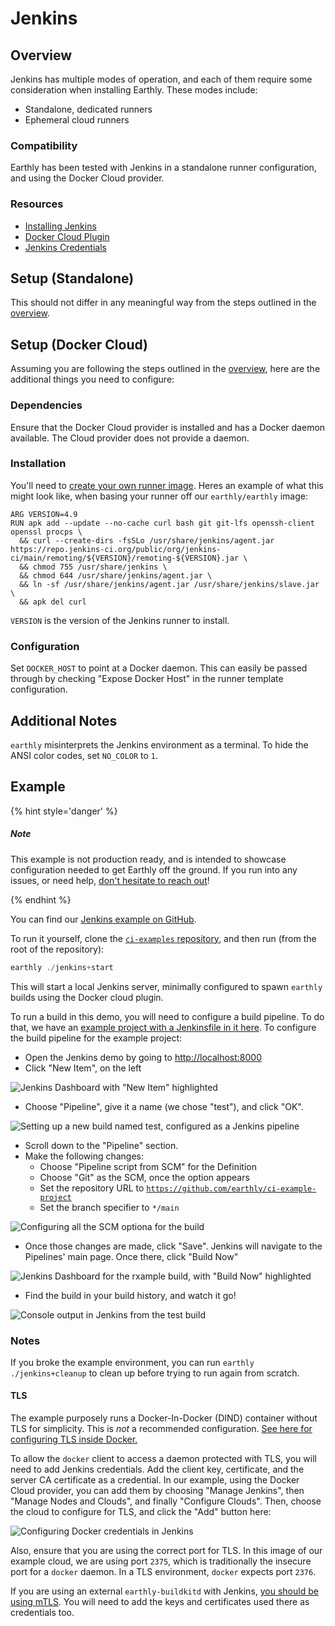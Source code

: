 # Jenkins

## Overview

Jenkins has multiple modes of operation, and each of them require some consideration when installing Earthly. These modes include:

 * Standalone, dedicated runners
 * Ephemeral cloud runners

### Compatibility

Earthly has been tested with Jenkins in a standalone runner configuration, and using the Docker Cloud provider.

### Resources

 * [Installing Jenkins](https://www.jenkins.io/doc/book/installing/)
 * [Docker Cloud Plugin](https://plugins.jenkins.io/docker-plugin/)
 * [Jenkins Credentials](https://www.jenkins.io/doc/book/using/using-credentials/)

## Setup (Standalone)

This should not differ in any meaningful way from the steps outlined in the [overview](../overview.md).

## Setup (Docker Cloud)

Assuming you are following the steps outlined in the [overview](../overview.md), here are the additional things you need to configure:

### Dependencies

Ensure that the Docker Cloud provider is installed and has a Docker daemon available. The Cloud provider does not provide a daemon.

### Installation

You'll need to [create your own runner image](../build-an-earthly-ci-image.md). Heres an example of what this might look like, when basing your runner off our `earthly/earthly` image:

```docker
ARG VERSION=4.9
RUN apk add --update --no-cache curl bash git git-lfs openssh-client openssl procps \
  && curl --create-dirs -fsSLo /usr/share/jenkins/agent.jar https://repo.jenkins-ci.org/public/org/jenkins-ci/main/remoting/${VERSION}/remoting-${VERSION}.jar \
  && chmod 755 /usr/share/jenkins \
  && chmod 644 /usr/share/jenkins/agent.jar \
  && ln -sf /usr/share/jenkins/agent.jar /usr/share/jenkins/slave.jar \
  && apk del curl
```

`VERSION` is the version of the Jenkins runner to install.

### Configuration

Set `DOCKER_HOST` to point at a Docker daemon. This can easily be passed through by checking "Expose Docker Host" in the runner template configuration. 

## Additional Notes

`earthly` misinterprets the Jenkins environment as a terminal. To hide the ANSI color codes, set `NO_COLOR` to `1`.

## Example

{% hint style='danger' %}
##### Note

This example is not production ready, and is intended to showcase configuration needed to get Earthly off the ground. If you run into any issues, or need help, [don't hesitate to reach out](https://github.com/earthly/earthly/issues/new)!

{% endhint %}

You can find our [Jenkins example on GitHub](https://github.com/earthly/ci-examples/tree/main/jenkins).

To run it yourself, clone the [`ci-examples` repository](https://github.com/earthly/ci-examples), and then run (from the root of the repository):

```go
earthly ./jenkins+start
```

This will start a local Jenkins server, minimally configured to spawn `earthly` builds using the Docker cloud plugin.

To run a build in this demo, you will need to configure a build pipeline. To do that, we have an [example project with a Jenkinsfile in it here](https://github.com/earthly/ci-example-project). To configure the build pipeline for the example project:

- Open the Jenkins demo by going to [http://localhost:8000](http://localhost:8080/)
- Click "New Item", on the left

![Jenkins Dashboard with "New Item" highlighted](img/Jenkins1.png)

- Choose "Pipeline", give it a name (we chose "test"), and click "OK".

![Setting up a new build named test, configured as a Jenkins pipeline](img/Jenkins2.png)

- Scroll down to the "Pipeline" section.
- Make the following changes:
    - Choose "Pipeline script from SCM" for the Definition
    - Choose "Git" as the SCM, once the option appears
    - Set the repository URL to [`https://github.com/earthly/ci-example-project`](https://github.com/earthly/ci-example-project)
    - Set the branch specifier to `*/main`

![Configuring all the SCM optiona for the build](img/Jenkins3.png)

- Once those changes are made, click "Save". Jenkins will navigate to the Pipelines' main page. Once there, click "Build Now"

![Jenkins Dashboard for the rxample build, with "Build Now" highlighted](img/Jenkins4.png)

- Find the build in your build history, and watch it go!

![Console output in Jenkins from the test build](img/Jenkins5.png)

### Notes

If you broke the example environment, you can run `earthly ./jenkins+cleanup` to clean up before trying to run again from scratch.

#### TLS

The example purposely runs a Docker-In-Docker (DIND) container without TLS for simplicity. This is *not* a recommended configuration. [See here for configuring TLS inside Docker.](https://docs.docker.com/engine/security/protect-access/#use-tls-https-to-protect-the-docker-daemon-socket)

To allow the `docker` client to access a daemon protected with TLS, you will need to add Jenkins credentials. Add the client key, certificate, and the server CA certificate as a credential. In our example, using the Docker Cloud provider, you can add them by choosing "Manage Jenkins", then "Manage Nodes and Clouds", and finally "Configure Clouds".  Then, choose the cloud to configure for TLS, and click the "Add" button here:

![Configuring Docker credentials in Jenkins](img/Jenkins6.png)

Also, ensure that you are using the correct port for TLS. In this image of our example cloud, we are using port `2375`, which is traditionally the insecure port for a `docker` daemon. In a TLS environment, `docker` expects port `2376`.

If you are using an external `earthly-buildkitd` with Jenkins, [you should be using mTLS](../remote-buildkit.md). You will need to add the keys and certificates used there as credentials too.

